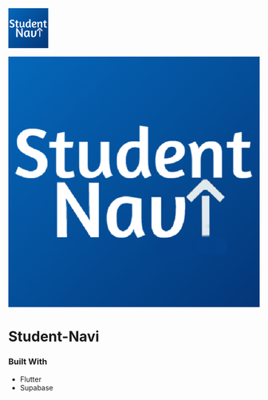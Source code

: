 <img src="https://raw.githubusercontent.com/narenmicom/Student-Navi/main/.img/logo.png" width="80" height="80" >

![Logo](https://raw.githubusercontent.com/narenmicom/Student-Navi/main/.img/logo.png)
# Student-Navi

### Built With

- Flutter
- Supabase

<!-- - [X] Mercury
- asd  -->
<!-- 
## Getting Started

This project is a starting point for a Flutter application.

A few resources to get you started if this is your first Flutter project:

- [Lab: Write your first Flutter app](https://docs.flutter.dev/get-started/codelab)
- [Cookbook: Useful Flutter samples](https://docs.flutter.dev/cookbook)

For help getting started with Flutter development, view the
[online documentation](https://docs.flutter.dev/), which offers tutorials,
samples, guidance on mobile development, and a full API reference. -->
